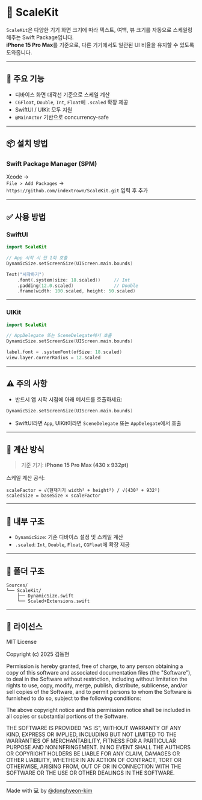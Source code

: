 # 📐 ScaleKit

`ScaleKit`은 다양한 기기 화면 크기에 따라 텍스트, 여백, 뷰 크기를 자동으로 스케일링해주는 Swift Package입니다.  
**iPhone 15 Pro Max**를 기준으로, 다른 기기에서도 일관된 UI 비율을 유지할 수 있도록 도와줍니다.

---

## 🚀 주요 기능

- 디바이스 화면 대각선 기준으로 스케일 계산  
- `CGFloat`, `Double`, `Int`, `Float`에 `.scaled` 확장 제공  
- SwiftUI / UIKit 모두 지원  
- `@MainActor` 기반으로 concurrency-safe

---

## 📦 설치 방법

### Swift Package Manager (SPM)

Xcode →  
`File > Add Packages` →  
`https://github.com/indextrown/ScaleKit.git` 입력 후 추가

---

## ✅ 사용 방법

### SwiftUI

```swift
import ScaleKit

// App 시작 시 단 1회 호출
DynamicSize.setScreenSize(UIScreen.main.bounds)

Text("시작하기")
    .font(.system(size: 18.scaled))     // Int
    .padding(12.0.scaled)               // Double
    .frame(width: 100.scaled, height: 50.scaled)
```

---

### UIKit

```swift
import ScaleKit

// AppDelegate 또는 SceneDelegate에서 호출
DynamicSize.setScreenSize(UIScreen.main.bounds)

label.font = .systemFont(ofSize: 18.scaled)
view.layer.cornerRadius = 12.scaled
```

---

## ⚠️ 주의 사항

- 반드시 앱 시작 시점에 아래 메서드를 호출하세요:

```swift
DynamicSize.setScreenSize(UIScreen.main.bounds)
```

- SwiftUI라면 `App`, UIKit이라면 `SceneDelegate` 또는 `AppDelegate`에서 호출

---

## 🧠 계산 방식

> 기준 기기: **iPhone 15 Pro Max (430 x 932pt)**

스케일 계산 공식:

```
scaleFactor = √(현재기기 width² + height²) / √(430² + 932²)
scaledSize = baseSize × scaleFactor
```

---

## 🔧 내부 구조

- `DynamicSize`: 기준 디바이스 설정 및 스케일 계산  
- `.scaled`: `Int`, `Double`, `Float`, `CGFloat`에 확장 제공

---

## 📂 폴더 구조

```
Sources/
└── ScaleKit/
    ├── DynamicSize.swift  
    └── Scaled+Extensions.swift
```

---

## 📄 라이선스

MIT License

Copyright (c) 2025 김동현

Permission is hereby granted, free of charge, to any person obtaining a copy
of this software and associated documentation files (the "Software"), to deal
in the Software without restriction, including without limitation the rights
to use, copy, modify, merge, publish, distribute, sublicense, and/or sell
copies of the Software, and to permit persons to whom the Software is
furnished to do so, subject to the following conditions:

The above copyright notice and this permission notice shall be included in
all copies or substantial portions of the Software.

THE SOFTWARE IS PROVIDED "AS IS", WITHOUT WARRANTY OF ANY KIND, EXPRESS OR
IMPLIED, INCLUDING BUT NOT LIMITED TO THE WARRANTIES OF MERCHANTABILITY,
FITNESS FOR A PARTICULAR PURPOSE AND NONINFRINGEMENT. IN NO EVENT SHALL THE
AUTHORS OR COPYRIGHT HOLDERS BE LIABLE FOR ANY CLAIM, DAMAGES OR OTHER
LIABILITY, WHETHER IN AN ACTION OF CONTRACT, TORT OR OTHERWISE, ARISING FROM,
OUT OF OR IN CONNECTION WITH THE SOFTWARE OR THE USE OR OTHER DEALINGS IN
THE SOFTWARE.

---

Made with 💻 by [@donghyeon-kim](https://github.com/indextrown)
